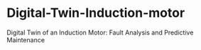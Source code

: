 # Digital-Twin-Induction-motor
Digital Twin of an Induction Motor: Fault Analysis and Predictive Maintenance
